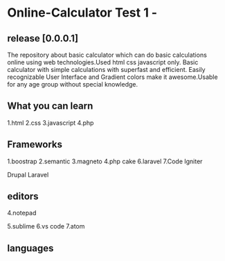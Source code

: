 # Online-Calculator Test 1 - 
## release [0.0.0.1]

The repository about basic calculator which can do basic calculations online using web technologies.Used html css javascript only. 
Basic calculator with simple calculations with superfast and efficient.
Easily recognizable User Interface and Gradient colors make it awesome.Usable for any age group without special knowledge.

## What you can learn
1.html
2.css
3.javascript
4.php

## Frameworks
1.boostrap
2.semantic
3.magneto
4.php cake
6.laravel
7.Code Igniter

Drupal
Laravel



## editors
4.notepad

5.sublime
6.vs code
7.atom

## languages

 
 
